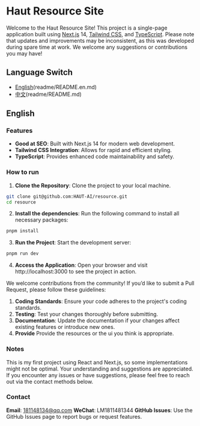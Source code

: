 # Haut Resource Site

Welcome to the Haut Resource Site! This project is a single-page application built using [Next.js](https://nextjs.org/) 14, [Tailwind CSS](https://tailwindcss.com/), and [TypeScript](https://www.typescriptlang.org/). Please note that updates and improvements may be inconsistent, as this was developed during spare time at work. We welcome any suggestions or contributions you may have!

## Language Switch

- [English](#english)(readme/README.en.md)
- [中文](#中文)(readme/README.md)

## English

### Features

- **Good at SEO**: Built with Next.js 14 for modern web development.
- **Tailwind CSS Integration**: Allows for rapid and efficient styling.
- **TypeScript**: Provides enhanced code maintainability and safety.

### How to run

1. **Clone the Repository**: Clone the project to your local machine.

```bash
git clone git@github.com:HAUT-AI/resource.git
cd resource
```

2. **Install the dependencies**: Run the following command to install all necessary packages:

```bash
pnpm install
```

3. **Run the Project**: Start the development server:

```bash
pnpm run dev
```

4. **Access the Application**: Open your browser and visit http://localhost:3000 to see the project in action.

We welcome contributions from the community! If you’d like to submit a Pull Request, please follow these guidelines:

1. **Coding Standards**: Ensure your code adheres to the project's coding standards.
2. **Testing**: Test your changes thoroughly before submitting.
3. **Documentation**: Update the documentation if your changes affect existing features or introduce new ones.
4. **Provide** Provide the resources or the ui you think is appropriate.

### Notes

This is my first project using React and Next.js, so some implementations might not be optimal. Your understanding and suggestions are appreciated.
If you encounter any issues or have suggestions, please feel free to reach out via the contact methods below.

### Contact

**Email**: 181148134@qq.com
**WeChat**: LM1811481344
**GitHub Issues**: Use the GitHub Issues page to report bugs or request features.
